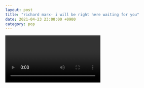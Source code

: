 ```yaml
---
layout: post
title: "richard marx- i will be right here waiting for you"
date: 2021-04-23 23:00:00 +0900
category: pop
---
```


<div class="video-container">
    <video id="player" class="video-js vjs-default-skin vjs-big-play-centered" data-json="/public/json/pop/richard marx- i will be right here waiting for you.json"></video>
</div>

```
```